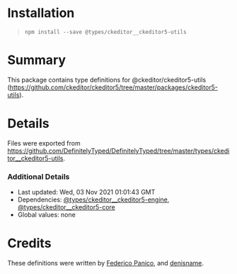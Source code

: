 # Installation
> `npm install --save @types/ckeditor__ckeditor5-utils`

# Summary
This package contains type definitions for @ckeditor/ckeditor5-utils (https://github.com/ckeditor/ckeditor5/tree/master/packages/ckeditor5-utils).

# Details
Files were exported from https://github.com/DefinitelyTyped/DefinitelyTyped/tree/master/types/ckeditor__ckeditor5-utils.

### Additional Details
 * Last updated: Wed, 03 Nov 2021 01:01:43 GMT
 * Dependencies: [@types/ckeditor__ckeditor5-engine](https://npmjs.com/package/@types/ckeditor__ckeditor5-engine), [@types/ckeditor__ckeditor5-core](https://npmjs.com/package/@types/ckeditor__ckeditor5-core)
 * Global values: none

# Credits
These definitions were written by [Federico Panico](https://github.com/fedemp), and [denisname](https://github.com/denisname).
